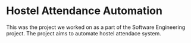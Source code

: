 Hostel Attendance Automation
===========================

This was the project we worked on as a part of the Software Engineering project. The project aims to automate hostel attendace system.
